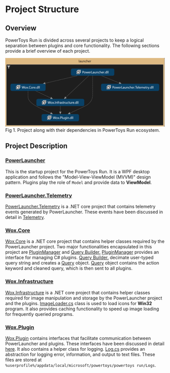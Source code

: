 # Project Structure

## Overview

PowerToys Run is divided across several projects to keep a logical separation between plugins and core functionality. The following sections provide a brief overview of each project.

![Image of project dependency](/doc/images/launcher/launcher_dependency.PNG)
Fig 1. Project along with their dependencies in PowerToys Run ecosystem.

## Project Description

### [PowerLauncher](/src/modules/launcher/PowerLauncher)

This is the startup project for the PowerToys Run. It is a WPF desktop application and follows the "Model-View-ViewModel (MVVM)" design pattern. Plugins play the role of `Model` and provide data to **ViewModel**.

### [PowerLauncher.Telemetry](/src/modules/launcher/PowerLauncher.Telemetry)

[PowerLauncher.Telemetry](/src/modules/launcher/PowerLauncher.Telemetry) is a .NET core project that contains telemetry events generated by PowerLauncher. These events have been discussed in detail in [Telemetry](/doc/devdocs/modules/launcher/telemetry.md).

<!-- here be broken links -->
### [Wox.Core](/src/modules/launcher/Wox.Core)

[Wox.Core](/src/modules/launcher/Wox.Core) is a .NET core project that contains helper classes required by the PowerLauncher project. Two major functionalities encapsulated in this project are [PluginManager](/src/modules/launcher/Wox.Core/Plugin/PluginManager.cs) and [Query Builder.](/src/modules/launcher/Wox.Core/Plugin/QueryBuilder.cs) [PluginManager](/src/modules/launcher/Wox.Core/Plugin/PluginManager.cs) provides an interface for managing C# plugins. [Query Builder.](/src/modules/launcher/Wox.Core/Plugin/QueryBuilder.cs) decimate user-typed query string and creates a [Query](/src/modules/launcher/Wox.Plugin/Query.cs) object. [Query](/src/modules/launcher/Wox.Plugin/Query.cs) object contains the action keyword and cleaned query, which is then sent to all plugins.

### [Wox.Infrastructure](/src/modules/launcher/Wox.Infrastructure)

[Wox.Infrastructure](/src/modules/launcher/Wox.Infrastructure) is a .NET core project that contains helper classes required for image manipulation and storage by the PowerLauncher project and the plugins. [ImageLoader.cs](/src/modules/launcher/Wox.Infrastructure/Image/ImageLoader.cs) class is used to load icons for **Win32** program. It also provides caching functionality to speed up image loading for frequently queried programs.

### [Wox.Plugin](/src/modules/launcher/Wox.Plugin)

[Wox.Plugin](/src/modules/launcher/Wox.Plugin) contains interfaces that facilitate communication between PowerLauncher and plugins. These interfaces have been discussed in detail [here](/doc/devdocs/modules/launcher/architecture.md#flow-of-data-between-viewmodels-and-pluginsmodel). It also contains a helper class for logging. [Log.cs](/src/modules/launcher/Wox.Plugin/Logger/Log.cs) provides an abstraction for logging error, information, and output to text files. These files are stored at `%userprofile%/appdata/local/microsoft/powertoys/powertoys run/Logs`.
